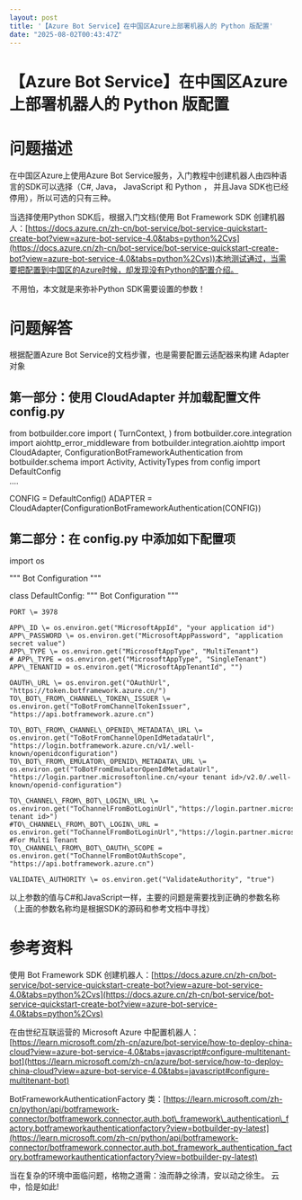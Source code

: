 ```yaml
---
layout: post
title: '【Azure Bot Service】在中国区Azure上部署机器人的 Python 版配置'
date: "2025-08-02T00:43:47Z"
---
```

【Azure Bot Service】在中国区Azure上部署机器人的 Python 版配置
==============================================

问题描述
====

在中国区Azure上使用Azure Bot Service服务，入门教程中创建机器人由四种语言的SDK可以选择（C#, Java， JavaScript 和 Python ， 并且Java SDK也已经停用），所以可选的只有三种。 

当选择使用Python SDK后，根据入门文档(使用 Bot Framework SDK 创建机器人：[https://docs.azure.cn/zh-cn/bot-service/bot-service-quickstart-create-bot?view=azure-bot-service-4.0&tabs=python%2Cvs](https://docs.azure.cn/zh-cn/bot-service/bot-service-quickstart-create-bot?view=azure-bot-service-4.0&tabs=python%2Cvs))本地测试通过，当需要把配置到中国区的Azure时候，却发现没有Python的配置介绍。

 不用怕，本文就是来弥补Python SDK需要设置的参数！

问题解答
====

根据配置Azure Bot Service的文档步骤，也是需要配置云适配器来构建 Adapter对象

第一部分：使用 CloudAdapter 并加载配置文件config.py
-------------------------------------

from botbuilder.core import (
    TurnContext,
)
from botbuilder.core.integration import aiohttp\_error\_middleware
from botbuilder.integration.aiohttp import CloudAdapter, ConfigurationBotFrameworkAuthentication
from botbuilder.schema import Activity, ActivityTypes
from config import DefaultConfig  
....  

CONFIG \= DefaultConfig()
ADAPTER \= CloudAdapter(ConfigurationBotFrameworkAuthentication(CONFIG))

第二部分：在 config.py 中添加如下配置项
-------------------------

import os

""" Bot Configuration """

class DefaultConfig:
    """ Bot Configuration """

    PORT \= 3978
    
    APP\_ID \= os.environ.get("MicrosoftAppId", "your application id")    
    APP\_PASSWORD \= os.environ.get("MicrosoftAppPassword", "application secret value")
    APP\_TYPE \= os.environ.get("MicrosoftAppType", "MultiTenant")
    # APP\_TYPE = os.environ.get("MicrosoftAppType", "SingleTenant")
    APP\_TENANTID = os.environ.get("MicrosoftAppTenantId", "")

    OAUTH\_URL \= os.environ.get("OAuthUrl", "https://token.botframework.azure.cn/")
    TO\_BOT\_FROM\_CHANNEL\_TOKEN\_ISSUER \= os.environ.get("ToBotFromChannelTokenIssuer", "https://api.botframework.azure.cn")

    TO\_BOT\_FROM\_CHANNEL\_OPENID\_METADATA\_URL \= os.environ.get("ToBotFromChannelOpenIdMetadataUrl", "https://login.botframework.azure.cn/v1/.well-known/openidconfiguration")
    TO\_BOT\_FROM\_EMULATOR\_OPENID\_METADATA\_URL \= os.environ.get("ToBotFromEmulatorOpenIdMetadataUrl", "https://login.partner.microsoftonline.cn/<your tenant id>/v2.0/.well-known/openid-configuration")

    TO\_CHANNEL\_FROM\_BOT\_LOGIN\_URL \= os.environ.get("ToChannelFromBotLoginUrl","https://login.partner.microsoftonline.cn/<your tenant id>")
    #TO\_CHANNEL\_FROM\_BOT\_LOGIN\_URL = os.environ.get("ToChannelFromBotLoginUrl","https://login.partner.microsoftonline.cn/microsoftservices.partner.onmschina.cn") #For Multi Tenant
    TO\_CHANNEL\_FROM\_BOT\_OAUTH\_SCOPE = os.environ.get("ToChannelFromBotOAuthScope", "https://api.botframework.azure.cn")
    
    VALIDATE\_AUTHORITY \= os.environ.get("ValidateAuthority", "true")

以上参数的值与C#和JavaScript一样，主要的问题是需要找到正确的参数名称  （上面的参数名称均是根据SDK的源码和参考文档中寻找）

参考资料
====

使用 Bot Framework SDK 创建机器人：[https://docs.azure.cn/zh-cn/bot-service/bot-service-quickstart-create-bot?view=azure-bot-service-4.0&tabs=python%2Cvs](https://docs.azure.cn/zh-cn/bot-service/bot-service-quickstart-create-bot?view=azure-bot-service-4.0&tabs=python%2Cvs)

在由世纪互联运营的 Microsoft Azure 中配置机器人：[https://learn.microsoft.com/zh-cn/azure/bot-service/how-to-deploy-china-cloud?view=azure-bot-service-4.0&tabs=javascript#configure-multitenant-bot](https://learn.microsoft.com/zh-cn/azure/bot-service/how-to-deploy-china-cloud?view=azure-bot-service-4.0&tabs=javascript#configure-multitenant-bot)

BotFrameworkAuthenticationFactory 类：[https://learn.microsoft.com/zh-cn/python/api/botframework-connector/botframework.connector.auth.bot\_framework\_authentication\_factory.botframeworkauthenticationfactory?view=botbuilder-py-latest](https://learn.microsoft.com/zh-cn/python/api/botframework-connector/botframework.connector.auth.bot_framework_authentication_factory.botframeworkauthenticationfactory?view=botbuilder-py-latest)

当在复杂的环境中面临问题，格物之道需：浊而静之徐清，安以动之徐生。 云中，恰是如此!